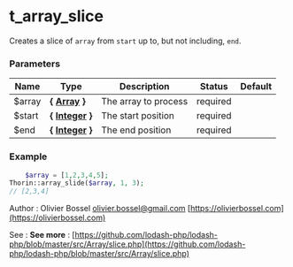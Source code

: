 # t_array_slice

Creates a slice of `array` from `start` up to, but not including, `end`.



### Parameters
Name  |  Type  |  Description  |  Status  |  Default
------------  |  ------------  |  ------------  |  ------------  |  ------------
$array  |  **{ [Array](http://php.net/manual/en/language.types.array.php) }**  |  The array to process  |  required  |
$start  |  **{ [Integer](http://php.net/manual/en/language.types.integer.php) }**  |  The start position  |  required  |
$end  |  **{ [Integer](http://php.net/manual/en/language.types.integer.php) }**  |  The end position  |  required  |

### Example
```php
	$array = [1,2,3,4,5];
Thorin::array_slide($array, 1, 3);
// [2,3,4]
```
Author : Olivier Bossel [olivier.bossel@gmail.com](mailto:olivier.bossel@gmail.com) [https://olivierbossel.com](https://olivierbossel.com)

See : **See more** : [https://github.com/lodash-php/lodash-php/blob/master/src/Array/slice.php](https://github.com/lodash-php/lodash-php/blob/master/src/Array/slice.php)